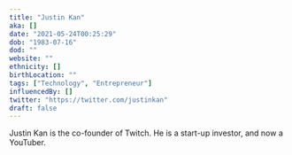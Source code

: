 ```yaml
---
title: "Justin Kan"
aka: []
date: "2021-05-24T00:25:29"
dob: "1983-07-16"
dod: ""
website: ""
ethnicity: []
birthLocation: ""
tags: ["Technology", "Entrepreneur"]
influencedBy: []
twitter: "https://twitter.com/justinkan"
draft: false
---
```


Justin Kan is the co-founder of Twitch. He is a start-up investor, and now a
YouTuber.
